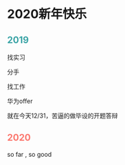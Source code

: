 # 2020新年快乐


<!--more-->

## <font color=#3BA4A6>2019</font>

找实习

分手

找工作

华为offer

就在今天12/31，苦逼的做毕设的开题答辩



## <font color=#FC7970>2020</font>

so far , so good